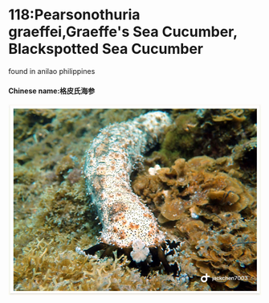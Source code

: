 # 118:Pearsonothuria graeffei,Graeffe's Sea Cucumber, Blackspotted Sea Cucumber

found in anilao philippines

#### Chinese name:格皮氏海参

![](../../.gitbook/assets/pearsonothuria-graeffei.jpg)

